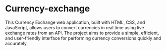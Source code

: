 # Currency-exchange
This Currency Exchange web application, built with HTML, CSS, and JavaScript, allows users to convert currencies in real time using live exchange rates from an API. The project aims to provide a simple, efficient, and user-friendly interface for performing currency conversions quickly and accurately.
